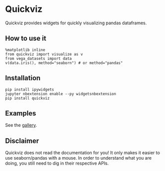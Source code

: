 Quickviz
========

Quickviz provides widgets for quickly visualizing pandas dataframes.

How to use it
-------------

    %matplotlib inline
    from quickviz import visualize as v
    from vega_datasets import data
    v(data.iris(), method="seaborn") # or method="pandas"

Installation
------------

    pip install ipywidgets
    jupyter nbextension enable --py widgetsnbextension
    pip install quickviz

Examples
--------

See the [gallery](https://nbviewer.jupyter.org/github/chmduquesne/quickviz/tree/master/examples/).

Disclaimer
----------

Quickviz does not read the documentation for you! It only makes it easier
to use seaborn/pandas with a mouse. In order to understand what you are
doing, you still need to dig in their respective APIs.
